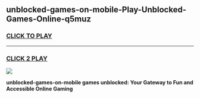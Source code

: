 
## unblocked-games-on-mobile-Play-Unblocked-Games-Online-q5muz
<h3>
<a href="https://premium76.site?title=unblocked-games-on-mobile&ref=25A">CLICK TO PLAY</a></h3>
<hr>

<h3>
<a href="https://premium76.site?title=unblocked-games-on-mobile&ref=25A">CLICK 2 PLAY</a>
  
</h3>

<a href="https://premium76.site?title=unblocked-games-on-mobile&ref=25A"><img src="https://clearcache.store/games.png"></a>


**unblocked-games-on-mobile games unblocked: Your Gateway to Fun and Accessible Online Gaming**
